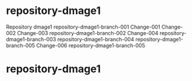 # repository-dmage1
Repository dmage1
repository-dmage1-branch-001
Change-001
Change-002
Change-003
repository-dmage1-branch-002 
Change-004
repository-dmage1-branch-003
repository-dmage1-branch-004
repository-dmage1-branch-005
Change-006
repository-dmage1-branch-005
# repository-dmage1
